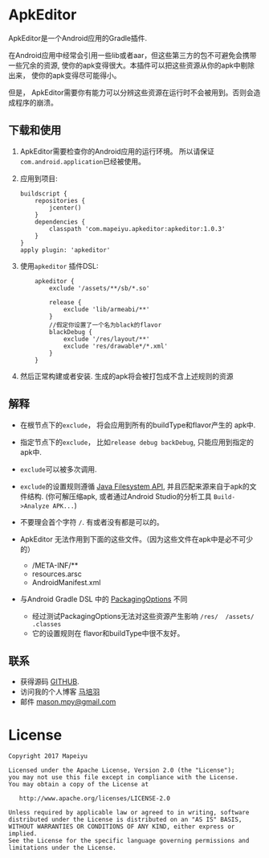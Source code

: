 ApkEditor
========

ApkEditor是一个Android应用的Gradle插件. 

在Android应用中经常会引用一些lib或者aar，但这些第三方的包不可避免会携带一些冗余的资源, 使你的apk变得很大。本插件可以把这些资源从你的apk中剔除出来， 使你的apk变得尽可能得小。

但是， ApkEditor需要你有能力可以分辨这些资源在运行时不会被用到。否则会造成程序的崩溃。

下载和使用
--------

1. ApkEditor需要检查你的Android应用的运行环境。 所以请保证`com.android.application`已经被使用。

2. 应用到项目:

	```
	buildscript {
	    repositories {
	        jcenter()
	    }
	    dependencies {
	        classpath 'com.mapeiyu.apkeditor:apkeditor:1.0.3'
	    }
	}
	apply plugin: 'apkeditor'
	```
3. 使用`apkeditor` 插件DSL:

	```
		apkeditor {
            exclude '/assets/**/sb/*.so'

            release {
                exclude 'lib/armeabi/**'
            }
            //假定你设置了一个名为black的flavor
            blackDebug {
                exclude '/res/layout/**'
                exclude 'res/drawable*/*.xml'
            }
        }
	```
4. 然后正常构建或者安装. 生成的apk将会被打包成不含上述规则的资源

解释
----------

* 在根节点下的`exclude`， 将会应用到所有的buildType和flavor产生的 apk中.
* 指定节点下的`exclude`， 比如`release debug backDebug`, 只能应用到指定的apk中.
* `exclude`可以被多次调用.
* `exclude`的设置规则遵循 [Java Filesystem API][1], 并且匹配来源来自于apk的文件结构. (你可解压缩apk, 或者通过Android Studio的分析工具 `Build->Analyze APK...`) 
* 不要理会首个字符 `/`. 有或者没有都是可以的。
* ApkEditor 无法作用到下面的这些文件。（因为这些文件在apk中是必不可少的）

	* /META-INF/**
	* resources.arsc
	* AndroidManifest.xml

* 与Android Gradle DSL 中的 [PackagingOptions][2] 不同

	* 经过测试PackagingOptions无法对这些资源产生影响 `/res/  /assets/  .classes`
	* 它的设置规则在 flavor和buildType中很不友好。

联系
---------

* 获得源码 [GITHUB][3].
* 访问我的个人博客 [马培羽][4]
* 邮件 [mason.mpy@gmail.com](mason.mpy@gmail.com)

License
=======

    Copyright 2017 Mapeiyu

    Licensed under the Apache License, Version 2.0 (the "License");
    you may not use this file except in compliance with the License.
    You may obtain a copy of the License at

       http://www.apache.org/licenses/LICENSE-2.0

    Unless required by applicable law or agreed to in writing, software
    distributed under the License is distributed on an "AS IS" BASIS,
    WITHOUT WARRANTIES OR CONDITIONS OF ANY KIND, either express or implied.
    See the License for the specific language governing permissions and
    limitations under the License.


 [1]: https://docs.oracle.com/javase/8/docs/api/java/nio/file/FileSystem.html#getPathMatcher-java.lang.String-
 [2]: http://google.github.io/android-gradle-dsl/current/com.android.build.gradle.internal.dsl.PackagingOptions.html
 [3]: https://github.com/masonTool/ApkEditor
 [4]: http://www.mapeiyu.com
